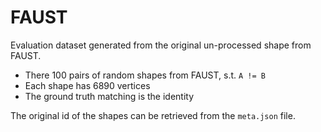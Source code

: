 # FAUST

Evaluation dataset generated from the original un-processed shape from FAUST.

- There 100 pairs of random shapes from FAUST, s.t. `A != B`
- Each shape has 6890 vertices
- The ground truth matching is the identity

The original id of the shapes can be retrieved from the `meta.json` file.
